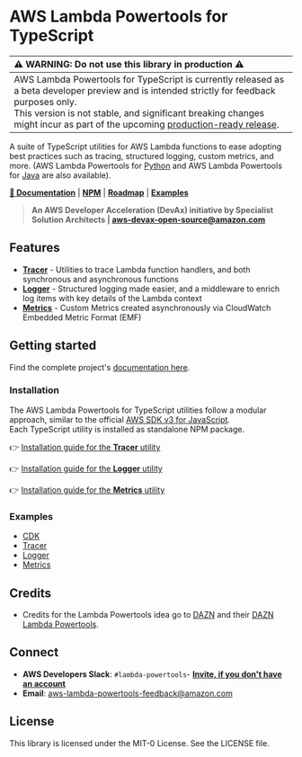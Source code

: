 # AWS Lambda Powertools for TypeScript

| ⚠️ **WARNING: Do not use this library in production** ⚠️                                                                                                                                                                                                                                                                                                                                             |
|:-----------------------------------------------------------------------------------------------------------------------------------------------------------------------------------------------------------------------------------------------------------------------------------------------------------------------------------------------------------------------------------------------------|
| AWS Lambda Powertools for TypeScript is currently released as a beta developer preview and is intended strictly for feedback purposes only.  <br/>This version is not stable, and significant breaking changes might incur as part of the upcoming [production-ready release](https://github.com/awslabs/aws-lambda-powertools-typescript/milestone/2).                                              |_


A suite of TypeScript utilities for AWS Lambda functions to ease adopting best practices such as tracing, structured logging, custom metrics, and more. (AWS Lambda Powertools for [Python](https://github.com/awslabs/aws-lambda-powertools-python) and AWS Lambda Powertools for [Java](https://github.com/awslabs/aws-lambda-powertools-java) are also available).

**[📜 Documentation](https://awslabs.github.io/aws-lambda-powertools-typescript/)** | **[NPM](https://www.npmjs.com/org/aws-lambda-powertools)** | **[Roadmap](https://github.com/awslabs/aws-lambda-powertools-roadmap/projects/1)** | **[Examples](https://github.com/awslabs/aws-lambda-powertools-typescript/tree/main/examples/cdk)**

> **An AWS Developer Acceleration (DevAx) initiative by Specialist Solution Architects | aws-devax-open-source@amazon.com**

## Features

* **[Tracer](https://awslabs.github.io/aws-lambda-powertools-typescript/latest/core/tracer/)** - Utilities to trace Lambda function handlers, and both synchronous and asynchronous functions
* **[Logger](https://awslabs.github.io/aws-lambda-powertools-typescript/latest/core/logger/)** - Structured logging made easier, and a middleware to enrich log items with key details of the Lambda context
* **[Metrics](https://awslabs.github.io/aws-lambda-powertools-typescript/latest/core/metrics/)** - Custom Metrics created asynchronously via CloudWatch Embedded Metric Format (EMF)


## Getting started

Find the complete project's [documentation here](https://awslabs.github.io/aws-lambda-powertools-typescript).

### Installation

The AWS Lambda Powertools for TypeScript utilities follow a modular approach, similar to the official [AWS SDK v3 for JavaScript](https://github.com/aws/aws-sdk-js-v3).  
Each TypeScript utility is installed as standalone NPM package.

👉 [Installation guide for the **Tracer** utility](https://awslabs.github.io/aws-lambda-powertools-typescript/latest/core/tracer#getting-started)

👉 [Installation guide for the **Logger** utility](https://awslabs.github.io/aws-lambda-powertools-typescript/latest/core/logger#getting-started)

👉 [Installation guide for the **Metrics** utility](https://awslabs.github.io/aws-lambda-powertools-typescript/latest/core/metrics#getting-started)

### Examples

* [CDK](https://github.com/awslabs/aws-lambda-powertools-typescript/tree/main/examples/cdk)
* [Tracer](https://github.com/awslabs/aws-lambda-powertools-typescript/tree/main/packages/tracing/examples)
* [Logger](https://github.com/awslabs/aws-lambda-powertools-typescript/tree/main/packages/logger/examples)
* [Metrics](https://github.com/awslabs/aws-lambda-powertools-typescript/tree/main/packages/metrics/examples)

## Credits

* Credits for the Lambda Powertools idea go to [DAZN](https://github.com/getndazn) and their [DAZN Lambda Powertools](https://github.com/getndazn/dazn-lambda-powertools/).

## Connect

* **AWS Developers Slack**: `#lambda-powertools`- **[Invite, if you don't have an account](https://join.slack.com/t/awsdevelopers/shared_invite/zt-yryddays-C9fkWrmguDv0h2EEDzCqvw)**
* **Email**: aws-lambda-powertools-feedback@amazon.com

## License

This library is licensed under the MIT-0 License. See the LICENSE file.